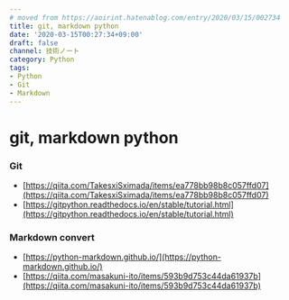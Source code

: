 ```yaml
---
# moved from https://aoirint.hatenablog.com/entry/2020/03/15/002734
title: git, markdown python
date: '2020-03-15T00:27:34+09:00'
draft: false
channel: 技術ノート
category: Python
tags:
- Python
- Git
- Markdown
---
```

# git, markdown python

### Git

- [https://qiita.com/TakesxiSximada/items/ea778bb98b8c057ffd07](https://qiita.com/TakesxiSximada/items/ea778bb98b8c057ffd07)
- [https://gitpython.readthedocs.io/en/stable/tutorial.html](https://gitpython.readthedocs.io/en/stable/tutorial.html)

### Markdown convert

- [https://python-markdown.github.io/](https://python-markdown.github.io/)
- [https://qiita.com/masakuni-ito/items/593b9d753c44da61937b](https://qiita.com/masakuni-ito/items/593b9d753c44da61937b)
